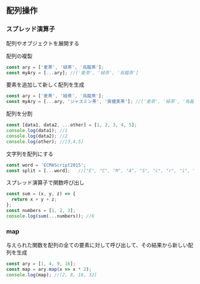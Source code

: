 ## 配列操作

### スプレッド演算子
配列やオブジェクトを展開する


配列の複製
```javascript
const ary = ['麦茶', '緑茶', '烏龍茶'];
const myAry = [...ary]; //['麦茶', '緑茶', '烏龍茶']
```

要素を追加して新しく配列を生成
```javascript
const ary = ['麦茶', '緑茶', '烏龍茶'];
const myAry = [...ary, 'ジャスミン茶', '爽健美茶']; //['麦茶', '緑茶', '烏龍茶', 'ジャスミン茶', '爽健美茶']
```

配列を分割
```javascript
const [data1, data2, ...other] = [1, 2, 3, 4, 5];
console.log(data1); //1
console.log(data2); //2
console.log(other); //[3,4,5]
```

文字列を配列にする
```javascript
const word = 'ECMAScript2015';
const split = [...word];   //["E", "C", "M", "A", "S", "c", "r", "i", "p", "t", "2", "0", "1", "5"]
```


スプレッド演算子で関数呼び出し
```javascript
const sum = (x, y, z) => {
  return x + y + z;
};
const numbers = [1, 2, 3];
console.log(sum(...numbers)); //6
```


### map
与えられた関数を配列の全ての要素に対して呼び出して、その結果から新しい配列を生成
```javascript
const ary = [1, 4, 9, 16];
const map = ary.map(x => x * 2);
console.log(map); //[2, 8, 18, 32]
```
